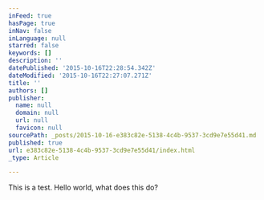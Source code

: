 ```yaml
---
inFeed: true
hasPage: true
inNav: false
inLanguage: null
starred: false
keywords: []
description: ''
datePublished: '2015-10-16T22:28:54.342Z'
dateModified: '2015-10-16T22:27:07.271Z'
title: ''
authors: []
publisher:
  name: null
  domain: null
  url: null
  favicon: null
sourcePath: _posts/2015-10-16-e383c82e-5138-4c4b-9537-3cd9e7e55d41.md
published: true
url: e383c82e-5138-4c4b-9537-3cd9e7e55d41/index.html
_type: Article

---
```

This is a test.  Hello world, what does this do?